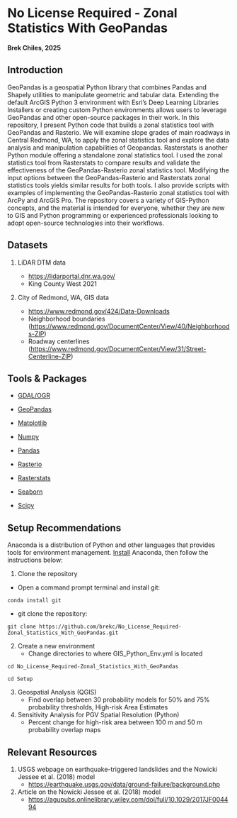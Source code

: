 
# No License Required - Zonal Statistics With GeoPandas 

**Brek Chiles, 2025**

## Introduction

  GeoPandas is a geospatial Python library that combines Pandas and Shapely utilities to manipulate geometric and tabular data. Extending the default ArcGIS Python 3 environment with Esri’s Deep Learning Libraries Installers or creating custom Python environments allows users to leverage GeoPandas and other open-source packages in their work. In this repository, I present Python code that builds a zonal statistics tool with GeoPandas and Rasterio. We will examine slope grades of main roadways in Central Redmond, WA, to apply the zonal statistics tool and explore the data analysis and manipulation capabilities of Geopandas. Rasterstats is another Python module offering a standalone zonal statistics tool. I used the zonal statistics tool from Rasterstats to compare results and validate the effectiveness of the GeoPandas-Rasterio zonal statistics tool. Modifying the input options between the GeoPandas-Rasterio and Rasterstats zonal statistics tools yields similar results for both tools. I also provide scripts with examples of implementing the GeoPandas-Rasterio zonal statistics tool with ArcPy and ArcGIS Pro. The repository covers a variety of GIS-Python concepts, and the material is intended for everyone, whether they are new to GIS and Python programming or experienced professionals looking to adopt open-source technologies into their workflows.
  
## Datasets

1. LiDAR DTM data
   - https://lidarportal.dnr.wa.gov/
   - King County West 2021
      
2. City of Redmond, WA, GIS data
   - https://www.redmond.gov/424/Data-Downloads
   - Neighborhood boundaries (https://www.redmond.gov/DocumentCenter/View/40/Neighborhoods-ZIP)
   - Roadway centerlines (https://www.redmond.gov/DocumentCenter/View/31/Street-Centerline-ZIP)
   

## Tools & Packages
* [GDAL/OGR](https://gdal.org/)
  
* [GeoPandas](https://geopandas.org/)
  
* [Matplotlib](https://matplotlib.org/)
  
* [Numpy](https://numpy.org/)
  
* [Pandas](https://pandas.pydata.org/)
  
* [Rasterio](https://rasterio.readthedocs.io/)
  
* [Rasterstats](https://pythonhosted.org/rasterstats/)
  
* [Seaborn](https://seaborn.pydata.org/)
  
* [Scipy](https://scipy.org/)

## Setup Recommendations

Anaconda is a distribution of Python and other languages that provides tools for environment management. [Install](https://www.anaconda.com/) Anaconda, then follow the instructions below:

1. Clone the repository
- Open a command prompt terminal and install git:
```
conda install git

```

- git clone the repository:
```
git clone https://github.com/brekc/No_License_Required-Zonal_Statistics_With_GeoPandas.git

```

2. Create a new environment
   - Change directories to where GIS_Python_Env.yml is located
```
cd No_License_Required-Zonal_Statistics_With_GeoPandas

```

```
cd Setup

```
3. Geospatial Analysis (QGIS)
   - Find overlap between 30 probability models for 50% and 75% probability thresholds, High-risk Area Estimates
4. Sensitivity Analysis for PGV Spatial Resolution (Python)
   - Percent change for high-risk area between 100 m and 50 m probability overlap maps

## Relevant Resources
1. USGS webpage on earthquake-triggered landslides and the Nowicki Jessee et al. (2018) model 
   - https://earthquake.usgs.gov/data/ground-failure/background.php
2. Article on the Nowicki Jessee et al. (2018) model
   - https://agupubs.onlinelibrary.wiley.com/doi/full/10.1029/2017JF004494
